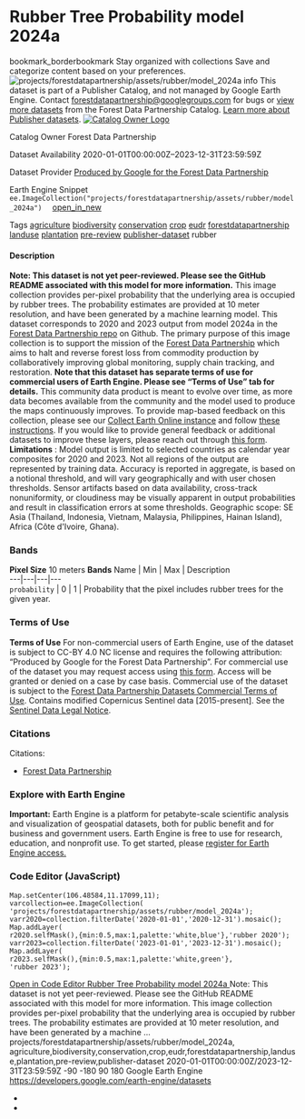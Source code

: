  
#  Rubber Tree Probability model 2024a 
bookmark_borderbookmark Stay organized with collections  Save and categorize content based on your preferences. 
![projects/forestdatapartnership/assets/rubber/model_2024a](https://developers.google.com/earth-engine/datasets/images/forestdatapartnership/projects_forestdatapartnership_assets_rubber_model_2024a_sample.png)
info
This dataset is part of a Publisher Catalog, and not managed by Google Earth Engine. Contact forestdatapartnership@googlegroups.com for bugs or [view more datasets](https://developers.google.com/earth-engine/datasets/publisher/forestdatapartnership) from the Forest Data Partnership Catalog. [Learn more about Publisher datasets](https://developers.google.com/earth-engine/datasets/publisher). 
[ ![Catalog Owner Logo](https://developers.google.com/static/earth-engine/datasets/logos/forestdatapartnership_logo.png) ](https://forestdatapartnership.org) 

Catalog Owner
    Forest Data Partnership 

Dataset Availability
    2020-01-01T00:00:00Z–2023-12-31T23:59:59Z 

Dataset Provider
     [ Produced by Google for the Forest Data Partnership ](https://www.forestdatapartnership.org/) 

Earth Engine Snippet
     `    ee.ImageCollection("projects/forestdatapartnership/assets/rubber/model_2024a")   ` [ open_in_new ](https://code.earthengine.google.com/?scriptPath=Examples:Datasets/forestdatapartnership/projects_forestdatapartnership_assets_rubber_model_2024a) 

Tags
     [agriculture](https://developers.google.com/earth-engine/datasets/tags/agriculture) [biodiversity](https://developers.google.com/earth-engine/datasets/tags/biodiversity) [conservation](https://developers.google.com/earth-engine/datasets/tags/conservation) [crop](https://developers.google.com/earth-engine/datasets/tags/crop) [eudr](https://developers.google.com/earth-engine/datasets/tags/eudr) [forestdatapartnership](https://developers.google.com/earth-engine/datasets/tags/forestdatapartnership) [landuse](https://developers.google.com/earth-engine/datasets/tags/landuse) [plantation](https://developers.google.com/earth-engine/datasets/tags/plantation) [pre-review](https://developers.google.com/earth-engine/datasets/tags/pre-review) [publisher-dataset](https://developers.google.com/earth-engine/datasets/tags/publisher-dataset)
rubber
#### Description
**Note: This dataset is not yet peer-reviewed. Please see the GitHub README associated with this model for more information.**
This image collection provides per-pixel probability that the underlying area is occupied by rubber trees.
The probability estimates are provided at 10 meter resolution, and have been generated by a machine learning model. This dataset corresponds to 2020 and 2023 output from model 2024a in the [Forest Data Partnership repo](https://github.com/google/forest-data-partnership/tree/main/models/rubber) on Github.
The primary purpose of this image collection is to support the mission of the [Forest Data Partnership](https://www.forestdatapartnership.org/) which aims to halt and reverse forest loss from commodity production by collaboratively improving global monitoring, supply chain tracking, and restoration. 
**Note that this dataset has separate terms of use for commercial users of Earth Engine. Please see “Terms of Use” tab for details.**
This community data product is meant to evolve over time, as more data becomes available from the community and the model used to produce the maps continuously improves. To provide map-based feedback on this collection, please see our [Collect Earth Online instance](https://app.collect.earth/collection?projectId=50778) and follow [these instructions](https://collect-earth-online-doc.readthedocs.io/en/latest/collection/simplified.html).
If you would like to provide general feedback or additional datasets to improve these layers, please reach out through [this form](https://goo.gle/fdap-data).
**Limitations** : Model output is limited to selected countries as calendar year composites for 2020 and 2023. Not all regions of the output are represented by training data. Accuracy is reported in aggregate, is based on a notional threshold, and will vary geographically and with user chosen thresholds. Sensor artifacts based on data availability, cross-track nonuniformity, or cloudiness may be visually apparent in output probabilities and result in classification errors at some thresholds. Geographic scope: SE Asia (Thailand, Indonesia, Vietnam, Malaysia, Philippines, Hainan Island), Africa (Côte d'Ivoire, Ghana).
### Bands
**Pixel Size** 10 meters 
**Bands**
Name | Min | Max | Description  
---|---|---|---  
`probability` |  0  |  1  | Probability that the pixel includes rubber trees for the given year.  
### Terms of Use
**Terms of Use**
For non-commercial users of Earth Engine, use of the dataset is subject to CC-BY 4.0 NC license and requires the following attribution: “Produced by Google for the Forest Data Partnership”. 
For commercial use of the dataset you may request access using [this form](https://docs.google.com/forms/d/e/1FAIpQLSe7L3eh6t2JIPqEtAQwXwY7ZmW52v8W5vrIi4QN_XYgTNJZLw/viewform). Access will be granted or denied on a case by case basis. Commercial use of the dataset is subject to the [Forest Data Partnership Datasets Commercial Terms of Use](https://services.google.com/fh/files/misc/forest_data_partnership_datasets_commerical_terms_of_use.pdf).
Contains modified Copernicus Sentinel data [2015-present]. See the [Sentinel Data Legal Notice](https://sentinels.copernicus.eu/documents/247904/690755/Sentinel_Data_Legal_Notice).
### Citations
Citations:
  * [Forest Data Partnership](https://github.com/google/forest-data-partnership/blob/main/models/rubber/README.md)


### Explore with Earth Engine
**Important:** Earth Engine is a platform for petabyte-scale scientific analysis and visualization of geospatial datasets, both for public benefit and for business and government users. Earth Engine is free to use for research, education, and nonprofit use. To get started, please [register for Earth Engine access.](https://console.cloud.google.com/earth-engine)
### Code Editor (JavaScript)
```
Map.setCenter(106.48584,11.17099,11);
varcollection=ee.ImageCollection(
'projects/forestdatapartnership/assets/rubber/model_2024a');
varr2020=collection.filterDate('2020-01-01','2020-12-31').mosaic();
Map.addLayer(
r2020.selfMask(),{min:0.5,max:1,palette:'white,blue'},'rubber 2020');
varr2023=collection.filterDate('2023-01-01','2023-12-31').mosaic();
Map.addLayer(
r2023.selfMask(),{min:0.5,max:1,palette:'white,green'},
'rubber 2023');
```
[ Open in Code Editor ](https://code.earthengine.google.com/?scriptPath=Examples:Datasets/forestdatapartnership/projects_forestdatapartnership_assets_rubber_model_2024a)
[ Rubber Tree Probability model 2024a ](https://developers.google.com/earth-engine/datasets/catalog/projects_forestdatapartnership_assets_rubber_model_2024a)
Note: This dataset is not yet peer-reviewed. Please see the GitHub README associated with this model for more information. This image collection provides per-pixel probability that the underlying area is occupied by rubber trees. The probability estimates are provided at 10 meter resolution, and have been generated by a machine …
projects/forestdatapartnership/assets/rubber/model_2024a, agriculture,biodiversity,conservation,crop,eudr,forestdatapartnership,landuse,plantation,pre-review,publisher-dataset 
2020-01-01T00:00:00Z/2023-12-31T23:59:59Z
-90 -180 90 180 
Google Earth Engine
https://developers.google.com/earth-engine/datasets
  * [ ](https://doi.org/https://www.forestdatapartnership.org/)
  * [ ](https://doi.org/https://developers.google.com/earth-engine/datasets/catalog/projects_forestdatapartnership_assets_rubber_model_2024a)


